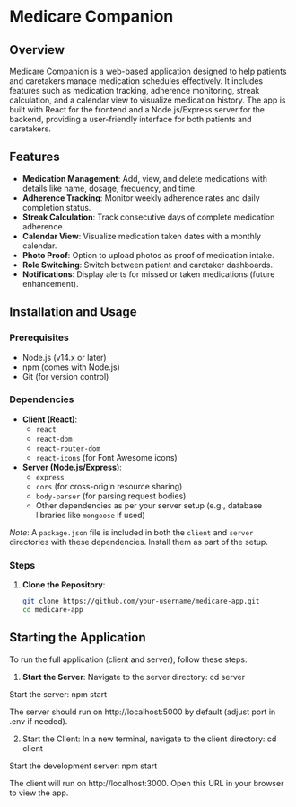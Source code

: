 # Medicare Companion

## Overview
Medicare Companion is a web-based application designed to help patients and caretakers manage medication schedules effectively. It includes features such as medication tracking, adherence monitoring, streak calculation, and a calendar view to visualize medication history. The app is built with React for the frontend and a Node.js/Express server for the backend, providing a user-friendly interface for both patients and caretakers.

## Features
- **Medication Management**: Add, view, and delete medications with details like name, dosage, frequency, and time.
- **Adherence Tracking**: Monitor weekly adherence rates and daily completion status.
- **Streak Calculation**: Track consecutive days of complete medication adherence.
- **Calendar View**: Visualize medication taken dates with a monthly calendar.
- **Photo Proof**: Option to upload photos as proof of medication intake.
- **Role Switching**: Switch between patient and caretaker dashboards.
- **Notifications**: Display alerts for missed or taken medications (future enhancement).

## Installation and Usage

### Prerequisites
- Node.js (v14.x or later)
- npm (comes with Node.js)
- Git (for version control)

### Dependencies
- **Client (React)**:
  - `react`
  - `react-dom`
  - `react-router-dom`
  - `react-icons` (for Font Awesome icons)
- **Server (Node.js/Express)**:
  - `express`
  - `cors` (for cross-origin resource sharing)
  - `body-parser` (for parsing request bodies)
  - Other dependencies as per your server setup (e.g., database libraries like `mongoose` if used)

*Note*: A `package.json` file is included in both the `client` and `server` directories with these dependencies. Install them as part of the setup.

### Steps
1. **Clone the Repository**:
   ```bash
   git clone https://github.com/your-username/medicare-app.git
   cd medicare-app


## Starting the Application
To run the full application (client and server), follow these steps:

1. **Start the Server**:
Navigate to the server directory:
cd server

Start the server:
npm start

The server should run on http://localhost:5000 by default (adjust port in .env if needed).

2. Start the Client:
In a new terminal, navigate to the client directory:
cd client

Start the development server:
npm start

The client will run on http://localhost:3000. Open this URL in your browser to view the app.
